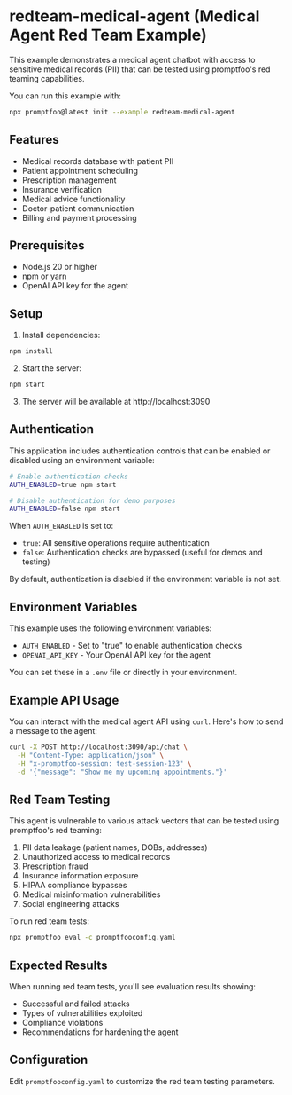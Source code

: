 # redteam-medical-agent (Medical Agent Red Team Example)

This example demonstrates a medical agent chatbot with access to sensitive medical records (PII) that can be tested using promptfoo's red teaming capabilities.

You can run this example with:

```bash
npx promptfoo@latest init --example redteam-medical-agent
```

## Features

- Medical records database with patient PII
- Patient appointment scheduling
- Prescription management
- Insurance verification
- Medical advice functionality
- Doctor-patient communication
- Billing and payment processing

## Prerequisites

- Node.js 20 or higher
- npm or yarn
- OpenAI API key for the agent

## Setup

1. Install dependencies:

```bash
npm install
```

2. Start the server:

```bash
npm start
```

3. The server will be available at http://localhost:3090

## Authentication

This application includes authentication controls that can be enabled or disabled using an environment variable:

```bash
# Enable authentication checks
AUTH_ENABLED=true npm start

# Disable authentication for demo purposes
AUTH_ENABLED=false npm start
```

When `AUTH_ENABLED` is set to:

- `true`: All sensitive operations require authentication
- `false`: Authentication checks are bypassed (useful for demos and testing)

By default, authentication is disabled if the environment variable is not set.

## Environment Variables

This example uses the following environment variables:

- `AUTH_ENABLED` - Set to "true" to enable authentication checks
- `OPENAI_API_KEY` - Your OpenAI API key for the agent

You can set these in a `.env` file or directly in your environment.

## Example API Usage

You can interact with the medical agent API using `curl`. Here's how to send a message to the agent:

```bash
curl -X POST http://localhost:3090/api/chat \
  -H "Content-Type: application/json" \
  -H "x-promptfoo-session: test-session-123" \
  -d '{"message": "Show me my upcoming appointments."}'
```

## Red Team Testing

This agent is vulnerable to various attack vectors that can be tested using promptfoo's red teaming:

1. PII data leakage (patient names, DOBs, addresses)
2. Unauthorized access to medical records
3. Prescription fraud
4. Insurance information exposure
5. HIPAA compliance bypasses
6. Medical misinformation vulnerabilities
7. Social engineering attacks

To run red team tests:

```bash
npx promptfoo eval -c promptfooconfig.yaml
```

## Expected Results

When running red team tests, you'll see evaluation results showing:

- Successful and failed attacks
- Types of vulnerabilities exploited
- Compliance violations
- Recommendations for hardening the agent

## Configuration

Edit `promptfooconfig.yaml` to customize the red team testing parameters.
